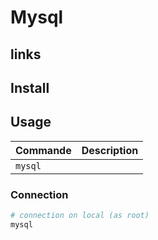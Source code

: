 # Mysql



## links


## Install

## Usage

| Commande | Description |
|- |- |
| ```mysql``` | |

### Connection

```bash
# connection on local (as root)
mysql
```

